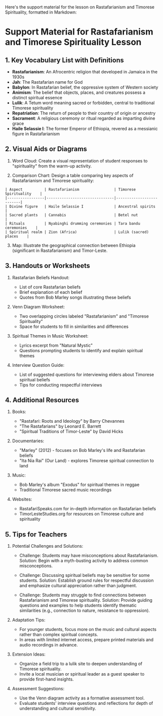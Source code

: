 Here's the support material for the lesson on Rastafarianism and Timorese Spirituality, formatted in Markdown:

# Support Material for Rastafarianism and Timorese Spirituality Lesson

## 1. Key Vocabulary List with Definitions

- **Rastafarianism**: An Afrocentric religion that developed in Jamaica in the 1930s
- **Jah**: The Rastafarian name for God
- **Babylon**: In Rastafarian belief, the oppressive system of Western society
- **Animism**: The belief that objects, places, and creatures possess a distinct spiritual essence
- **Lulik**: A Tetum word meaning sacred or forbidden, central to traditional Timorese spirituality
- **Repatriation**: The return of people to their country of origin or ancestry
- **Sacrament**: A religious ceremony or ritual regarded as imparting divine grace
- **Haile Selassie I**: The former Emperor of Ethiopia, revered as a messianic figure in Rastafarianism

## 2. Visual Aids or Diagrams

1. Word Cloud: Create a visual representation of student responses to "spirituality" from the warm-up activity.

2. Comparison Chart: Design a table comparing key aspects of Rastafarianism and Timorese spirituality:

```
| Aspect          | Rastafarianism                | Timorese Spirituality    |
|-----------------|-------------------------------|--------------------------|
| Divine figure   | Haile Selassie I              | Ancestral spirits        |
| Sacred plants   | Cannabis                      | Betel nut                |
| Rituals         | Nyabinghi drumming ceremonies | Tara bandu ceremonies    |
| Spiritual realm | Zion (Africa)                 | Lulik (sacred) places    |
```

3. Map: Illustrate the geographical connection between Ethiopia (significant in Rastafarianism) and Timor-Leste.

## 3. Handouts or Worksheets

1. Rastafarian Beliefs Handout:
   - List of core Rastafarian beliefs
   - Brief explanation of each belief
   - Quotes from Bob Marley songs illustrating these beliefs

2. Venn Diagram Worksheet:
   - Two overlapping circles labeled "Rastafarianism" and "Timorese Spirituality"
   - Space for students to fill in similarities and differences

3. Spiritual Themes in Music Worksheet:
   - Lyrics excerpt from "Natural Mystic"
   - Questions prompting students to identify and explain spiritual themes

4. Interview Question Guide:
   - List of suggested questions for interviewing elders about Timorese spiritual beliefs
   - Tips for conducting respectful interviews

## 4. Additional Resources

1. Books:
   - "Rastafari: Roots and Ideology" by Barry Chevannes
   - "The Rastafarians" by Leonard E. Barrett
   - "Spiritual Traditions of Timor-Leste" by David Hicks

2. Documentaries:
   - "Marley" (2012) - focuses on Bob Marley's life and Rastafarian beliefs
   - "Ita Nia Rai" (Our Land) - explores Timorese spiritual connection to land

3. Music:
   - Bob Marley's album "Exodus" for spiritual themes in reggae
   - Traditional Timorese sacred music recordings

4. Websites:
   - RastafariSpeaks.com for in-depth information on Rastafarian beliefs
   - TimorLesteStudies.org for resources on Timorese culture and spirituality

## 5. Tips for Teachers

1. Potential Challenges and Solutions:
   - Challenge: Students may have misconceptions about Rastafarianism.
     Solution: Begin with a myth-busting activity to address common misconceptions.

   - Challenge: Discussing spiritual beliefs may be sensitive for some students.
     Solution: Establish ground rules for respectful discussion and emphasize cultural appreciation rather than judgment.

   - Challenge: Students may struggle to find connections between Rastafarianism and Timorese spirituality.
     Solution: Provide guiding questions and examples to help students identify thematic similarities (e.g., connection to nature, resistance to oppression).

2. Adaptation Tips:
   - For younger students, focus more on the music and cultural aspects rather than complex spiritual concepts.
   - In areas with limited internet access, prepare printed materials and audio recordings in advance.

3. Extension Ideas:
   - Organize a field trip to a lulik site to deepen understanding of Timorese spirituality.
   - Invite a local musician or spiritual leader as a guest speaker to provide first-hand insights.

4. Assessment Suggestions:
   - Use the Venn diagram activity as a formative assessment tool.
   - Evaluate students' interview questions and reflections for depth of understanding and cultural sensitivity.